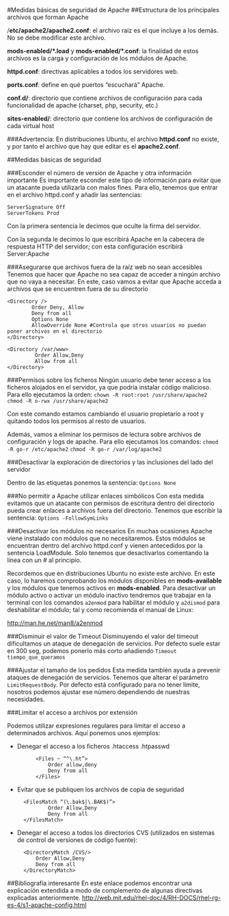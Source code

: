 #Medidas básicas de seguridad de Apache
##Estructura de los principales archivos que forman Apache

/**etc/apache2/apache2.conf**: el archivo raíz es el que incluye a los demás. No se debe modificar este archivo.

**mods-enabled/*.load** y **mods-enabled/*.conf**: la finalidad de estos archivos es la carga y configuración de los módulos de Apache.

**httpd.conf**: directivas aplicables a todos los servidores web.

**ports.conf**: define en qué puertos “escuchará” Apache.

**conf.d/**: directorio que contiene archivos de configuración para cada funcionalidad de apache (charset, php, security, etc.)

**sites-enabled/**: directorio que contiene los archivos de configuración de cada virtual host

###Advertencia:
En distribuciones Ubuntu, el archivo **httpd.conf** no existe, y por tanto el archivo que hay que editar es el **apache2.conf**.

##Medidas básicas de seguridad

###Esconder el número de versión de Apache y otra información importante
Es importante esconder este tipo de información para evitar que un atacante pueda utilizarla con malos fines. Para ello, tenemos que entrar en el archivo httpd.conf y añadir las sentencias:
```
ServerSignature Off  	
ServerTokens Prod
```
Con la primera sentencia le decimos que oculte la firma del servidor.

Con la segunda le decimos lo que escribirá Apache en la cabecera de respuesta HTTP del servidor; con esta configuración escribirá Server:Apache

###Asegurarse que archivos fuera de la raíz web no sean accesibles
Tenemos que hacer que Apache no sea capaz de acceder a ningún archivo que no vaya a necesitar. En este, caso vamos a evitar que Apache acceda a archivos que se encuentren fuera de su directorio

```
<Directory />
        Order Deny, Allow
        Deny from all
        Options None
        AllowOverride None #Controla que otros usuarios no puedan poner archivos en el directorio
</Directory>
```
        
```
<Directory /var/www>
         Order Allow,Deny
         Allow from all
</Directory>
```
###Permisos sobre los ficheros
Ningún usuario debe tener acceso a los ficheros alojados en el servidor, ya que podría instalar código malicioso. Para ello ejecutamos la orden:
`chown -R root:root /usr/share/apache2`
`chmod -R o-rwx /usr/share/apache2`

Con este comando estamos cambiando el usuario propietario a root y quitando todos los permisos al resto de usuarios.

Además, vamos a eliminar los permisos de lectura sobre archivos de configuración y logs de apache. Para ello ejecutamos los comandos:
`chmod -R go-r /etc/apache2`
`chmod -R go-r /var/log/apache2`

###Desactivar la exploración de directorios y las inclusiones del lado del servidor

Dentro de las etiquetas <Directory /> </Directory> ponemos la sentencia:
`Options None`

###No permitir a Apache utilizar enlaces simbólicos
Con esta medida evitamos que un atacante con permisos de escritura dentro del directorio pueda crear enlaces a archivos fuera del directorio. Tenemos que escribir la sentencia:
`Options -FollowSymLinks`

###Desactivar los módulos no necesarios
En muchas ocasiones Apache viene instalado con módulos que no necesitaremos. Estos módulos se encuentran dentro del archivo httpd.conf y vienen antecedidos por la sentencia LoadModule. Solo tenemos que desactivarlos comentando la línea con un # al principio.

Recordemos que en distribuciones Ubuntu no existe este archivo. En este caso, lo haremos comprobando los módulos disponibles en **mods-available** y los módulos que tenemos activos en **mods-enabled**. Para desactivar un módulo activo o activar un módulo inactivo tendremos que trabajar en la terminal con los comandos `a2enmod` para habilitar el módulo y `a2dismod` para deshabilitar el módulo; tal y como recomienda el manual de Linux:

http://man.he.net/man8/a2enmod

###Disminuir el valor de Timeout
Disminuyendo el valor del timeout dificultamos un ataque de denegación de servicios. Por defecto suele estar en 300 seg, podemos ponerlo más corto añadiendo
		`Timeout tiempo_que_queramos`

###Ajustar el tamaño de los pedidos
Esta medida también ayuda a prevenir ataques de denegación de servicios. Tenemos que alterar el parámetro `LimitRequestBody`. Por defecto está configurado para no tener límite, nosotros podemos ajustar ese número dependiendo de nuestras necesidades.

###Limitar el acceso a archivos por extensión

Podemos utilizar expresiones regulares para limitar el acceso a determinados archivos. Aquí ponemos unos ejemplos:
- Denegar el acceso a los ficheros .htaccess .htpasswd

            <Files ~ “^\.ht”>
                Order allow,deny
                Deny from all
            </Files>

- Evitar que se publiquen los archivos de copia de seguridad

        <FilesMatch “(\.bak$|\.BAK$)”>
                Order Allow,Deny
                Deny from all
        </FilesMatch>

- Denegar el acceso a todos los directorios CVS (utilizados en sistemas de control de versiones de código fuente):

        <DirectoryMatch /CVS/>
            Order Allow,Deny
            Deny from all
        </DirectoryMatch>
        
##Bibliografía interesante
En este enlace podemos encontrar una explicación extendida a modo de complemento de algunas directivas explicadas anteriormente.
http://web.mit.edu/rhel-doc/4/RH-DOCS/rhel-rg-es-4/s1-apache-config.html

